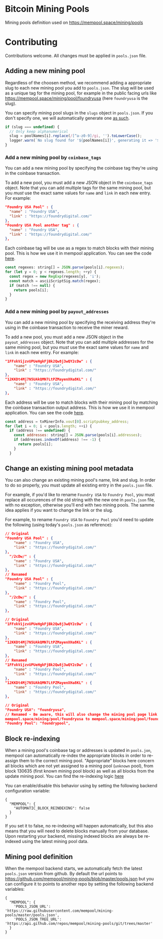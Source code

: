 # Bitcoin Mining Pools

Mining pools definition used on https://mempool.space/mining/pools

# Contributing

Contributions welcome. All changes must be applied in `pools.json` file.

## Adding a new mining pool

Regardless of the choosen method, we recommend adding a appropriate slug to each
new mining pool you add to `pools.json`. The slug will be used as a unique tag for
the mining pool, for example in the public facing urls like https://mempool.space/mining/pool/foundryusa (here `foundryusa` is the slug).

You can specify mining pool slugs in the `slugs` object in `pools.json`. If you
don't specify one, we will automatically generate one [as such](https://github.com/mempool/mempool/blob/02820b0e6836c4202c2e346195e8aace357e3483/backend/src/api/pools-parser.ts#L106-L110).

```javascript
if (slug === undefined) {
  // Only keep alphanumerical
  slug = poolNames[i].replace(/[^a-z0-9]/gi, '').toLowerCase();
  logger.warn(`No slug found for '${poolNames[i]}', generating it => '${slug}'`);
}
```

### Add a new mining pool by `coinbase_tags`

You can add a new mining pool by specifying the coinbase tag they're using in
the coinbase transaction.

To add a new pool, you must add a new JSON object in the `coinbase_tags` object.
Note that you can add multiple tags for the same mining pool, but you *must* use
the exact same values for `name` and `link` in each new entry.
For example:

```json
"Foundry USA Pool" : {
  "name" : "Foundry USA",
  "link" : "https://foundrydigital.com/"
},
"Foundry USA Pool another tag" : {
  "name" : "Foundry USA",
  "link" : "https://foundrydigital.com/"
},
```

Each coinbase tag will be use as a regex to match blocks with their mining pool.
This is how we use it in mempool application. You can see the code [here](https://github.com/mempool/mempool/blob/02820b0e6836c4202c2e346195e8aace357e3483/backend/src/api/blocks.ts#L238-L246).
```javascript
const regexes: string[] = JSON.parse(pools[i].regexes);
for (let y = 0; y < regexes.length; ++y) {
  const regex = new RegExp(regexes[y], 'i');
  const match = asciiScriptSig.match(regex);
  if (match !== null) {
    return pools[i];
  }
}
```

### Add a new mining pool by `payout_addresses`

You can add a new mining pool by specifying the receiving address they're using in
the coinbase transaction to receive the miner reward.

To add a new pool, you must add a new JSON object in the `payout_addresses` object.
Note that you can add multiple addresses for the same mining pool, but you *must* use
the exact same values for `name` and `link` in each new entry.
For example:

```json
"1FFxkVijzvUPUeHgkFjBk2Qw8j3wQY2cDw" : {
    "name" : "Foundry USA",
    "link" : "https://foundrydigital.com/"
},
"12KKDt4Mj7N5UAkQMN7LtPZMayenXHa8KL" : {
    "name" : "Foundry USA",
    "link" : "https://foundrydigital.com/"
},
```

Each address will be use to match blocks with their mining pool by matching the
coinbase transaction output address.
This is how we use it in mempool application. You can see the code [here](https://github.com/mempool/mempool/blob/02820b0e6836c4202c2e346195e8aace357e3483/backend/src/api/blocks.ts#L230-L236).
```javascript
const address = txMinerInfo.vout[0].scriptpubkey_address;
for (let i = 0; i < pools.length; ++i) {
  if (address !== undefined) {
    const addresses: string[] = JSON.parse(pools[i].addresses);
    if (addresses.indexOf(address) !== -1) {
      return pools[i];
    }
  }
```

## Change an existing mining pool metadata

You can also change an existing mining pool's name, link and slug. In order to
do so properly, you must update all existing entry in the `pools.json` file.

For example, if you'd like to rename `Foundry USA` to `Foundry Pool`, you must replace
all occurences of the old string with the new one in `pools.json` file, with no
exception, otherwise you'll end with two mining pools. The samme idea applies if
you want to change the link or the slug.

For example, to rename `Foundry USA` to `Foundry Pool` you'd need to update the
following (using today's `pools.json` as reference):

```json
// Original
"Foundry USA Pool" : {
    "name" : "Foundry USA",
    "link" : "https://foundrydigital.com/"
},
  "/2cDw/" : {
    "name" : "Foundry USA",
    "link" : "https://foundrydigital.com/"
},
// Renamed
"Foundry USA Pool" : {
    "name" : "Foundry Pool",
    "link" : "https://foundrydigital.com/"
},
  "/2cDw/" : {
    "name" : "Foundry Pool",
    "link" : "https://foundrydigital.com/"
},
```
```json
// Original
"1FFxkVijzvUPUeHgkFjBk2Qw8j3wQY2cDw" : {
    "name" : "Foundry USA",
    "link" : "https://foundrydigital.com/"
},
"12KKDt4Mj7N5UAkQMN7LtPZMayenXHa8KL" : {
    "name" : "Foundry USA",
    "link" : "https://foundrydigital.com/"
},
// Renamed
"1FFxkVijzvUPUeHgkFjBk2Qw8j3wQY2cDw" : {
    "name" : "Foundry Pool",
    "link" : "https://foundrydigital.com/"
},
"12KKDt4Mj7N5UAkQMN7LtPZMayenXHa8KL" : {
    "name" : "Foundry Pool",
    "link" : "https://foundrydigital.com/"
},
```

```json
// Original
"Foundry USA": "foundryusa",
// Renamed - Be aware, this will also change the mining pool page link from
mempool.space/mining/pool/foundryusa to mempool.space/mining/pool/foundrypool
"Foundry Pool": "foundrypool",
```

## Block re-indexing

When a mining pool's coinbase tag or addresses is updated in `pools.jon`,
mempool can automatically re-index the appropriate blocks in order to re-assign
them to the correct mining pool.
"Appropriate" blocks here concern all blocks which are not yet assigned to a
mining pool (`unknown` pool), from block 130635 (first known mining pool block)
as well as all blocks from the update mining pool.
You can find the re-indexing logic [here](https://github.com/mempool/mempool/blob/02820b0e6836c4202c2e346195e8aace357e3483/backend/src/api/pools-parser.ts#L224-L249)

You can enable/disable this behavior using by setting the following backend
configuration variable:
```
{
  "MEMPOOL": {
    "AUTOMATIC_BLOCK_REINDEXING": false
  }
}
```

If you set it to false, no re-indexing will happen automatically, but this also
means that you will need to delete blocks manually from your database. Upon
restarting your backend, missing indexed blocks are always be re-indexed using
the latest mining pool data.

## Mining pool definition

When the mempool backend starts, we automatically fetch the latest `pools.json`
version from github. By default the url points to https://github.com/mempool/mining-pools/blob/master/pools.json but you can configure it to points to another repo by setting
the following backend variables:

```
{
  "MEMPOOL": {
    'POOLS_JSON_URL': 'https://raw.githubusercontent.com/mempool/mining-pools/master/pools.json',
    'POOLS_JSON_TREE_URL': 'https://api.github.com/repos/mempool/mining-pools/git/trees/master'
  }
}
```